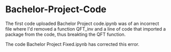 # Bachelor-Project-Code
The first code uploaded Bachelor Project code.ipynb was of an incorrect file where I'd removed a function QFT_inv and a line of code that imported a package from the code, thus breakting the QFT function.

The code Bachelor Project Fixed.ipynb has corrected this error.
